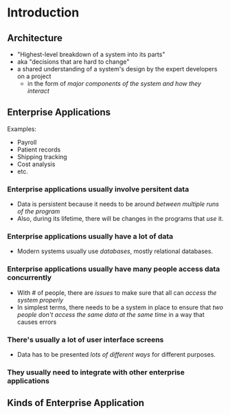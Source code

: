 # Introduction
## Architecture
- "Highest-level breakdown of a system into its parts"
- aka "decisions that are hard to change"
- a shared understanding of a system's design by the expert developers on a project
    - in the form of *major components of the system and how they interact*

## Enterprise Applications

Examples:
- Payroll
- Patient records
- Shipping tracking
- Cost analysis
- etc.

### Enterprise applications usually involve **persitent data**
- Data is persistent because it needs to be around *between multiple runs of the program*
- Also, during its lifetime, there will be changes in the programs that *use* it.

### Enterprise applications usually have **a lot of data**
- Modern systems usually use *databases*, mostly relational databases.


### Enterprise applications usually have many people **access data concurrently**
- With # of people, there are *issues* to make sure that all can *access the system properly* 
- In simplest terms, there needs to be a system in place to ensure that *two people don't access the same data at the same time* in a way that causes errors

### There's usually **a lot of user interface screens**
- Data has to be presented *lots of different ways* for different purposes.

### They usually need to **integrate with other enterprise applications**

## Kinds of Enterprise Application